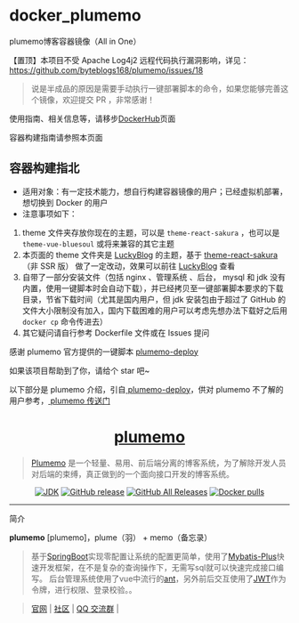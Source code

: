 # docker_plumemo
plumemo博客容器镜像（All in One）

【置顶】本项目不受 Apache Log4j2 远程代码执行漏洞影响，详见：https://github.com/byteblogs168/plumemo/issues/18

> 说是半成品的原因是需要手动执行一键部署脚本的命令，如果您能够完善这个镜像，欢迎提交 PR ，非常感谢！

使用指南、相关信息等，请移步[DockerHub](https://hub.docker.com/r/luckykeeper/plumemo_pre)页面

容器构建指南请参照本页面

## 容器构建指北

- 适用对象：有一定技术能力，想自行构建容器镜像的用户；已经虚拟机部署，想切换到 Docker 的用户
- 注意事项如下：

1. theme 文件夹存放你现在的主题，可以是 `theme-react-sakura` ，也可以是 `theme-vue-bluesoul` 或将来兼容的其它主题
2. 本页面的 theme 文件夹是 [LuckyBlog](http://b.luckykeeper.site/) 的主题，基于 [theme-react-sakura](https://github.com/byteblogs168/theme-react-sakura)（非 SSR 版） 做了一定改动，效果可以前往 [LuckyBlog](http://b.luckykeeper.site/) 查看
3. 自带了一部分安装文件（包括 nginx 、管理系统 、后台， mysql 和 jdk 没有内置，使用一键脚本时会自动下载），并已经拷贝至一键部署脚本要求的下载目录，节省下载时间（尤其是国内用户，但 jdk 安装包由于超过了 GitHub 的文件大小限制没有加入，国内下载困难的用户可以考虑先想办法下载好之后用 `docker cp` 命令传进去）
4. 其它疑问请自行参考 Dockerfile 文件或在 Issues 提问

感谢 plumemo 官方提供的一键脚本 [plumemo-deploy](https://github.com/byteblogs168/plumemo-deploy)

如果该项目帮助到了你，请给个 star 吧~

以下部分是 plumemo 介绍，引自[ plumemo-deploy](https://github.com/byteblogs168/plumemo-deploy)，供对 plumemo 不了解的用户参考，[ plumemo 传送门](https://github.com/byteblogs168/plumemo)

<h1 align="center"><a href="https://github.com/byteblogs168/plumemo" target="_blank">plumemo</a></h1>

> [Plumemo](https://www.plumemo.com/) 是一个轻量、易用、前后端分离的博客系统，为了解除开发人员对后端的束缚，真正做到的一个面向接口开发的博客系统。

<p align="center">
<a href="#"><img alt="JDK" src="https://img.shields.io/badge/JDK-1.8-yellow.svg?style=flat-square"/></a>
<a href="#"><img alt="GitHub release" src="https://img.shields.io/github/release/halo-dev/halo.svg?style=flat-square"/></a>
<a href="#"><img alt="GitHub All Releases" src="https://img.shields.io/github/downloads/halo-dev/halo/total.svg?style=flat-square"></a>
<a href="#"><img alt="Docker pulls" src="https://img.shields.io/docker/pulls/ruibaby/halo?style=flat-square"></a>
</p>

------------------------------

简介

**plumemo** [plumemo]，plume（羽） + memo（备忘录）

> 基于[SpringBoot](https://spring.io/projects/spring-boot/)实现零配置让系统的配置更简单，使用了[Mybatis-Plus](https://mp.baomidou.com/)快速开发框架，在不是复杂的查询操作下，无需写sql就可以快速完成接口编写。
> 后台管理系统使用了vue中流行的[ant](https://panjiachen.github.io/vue-element-admin-site/#/)，另外前后交互使用了[JWT](https://jwt.io/)作为令牌，进行权限、登录校验。。


> [官网](https://www.plumemo.com/) | [社区](https://www.byteblogs.com) | [QQ 交流群](https://shang.qq.com/wpa/qunwpa?idkey=4f8653da80e632ef86ca1d57ccf8751602940d1036c79b04a3a5bc668adf8864) | 
